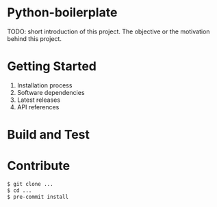 # Python-boilerplate

TODO: short introduction of this project. The objective or the motivation
behind this project.

# Getting Started

1. Installation process
1. Software dependencies
1. Latest releases
1. API references

# Build and Test

# Contribute

```bash
$ git clone ...
$ cd ...
$ pre-commit install
```
